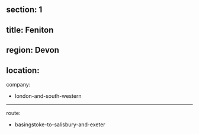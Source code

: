 ﻿section: 1
----
title: Feniton
----
region: Devon
----
location: 
----
company:
- london-and-south-western
----
route:
- basingstoke-to-salisbury-and-exeter
